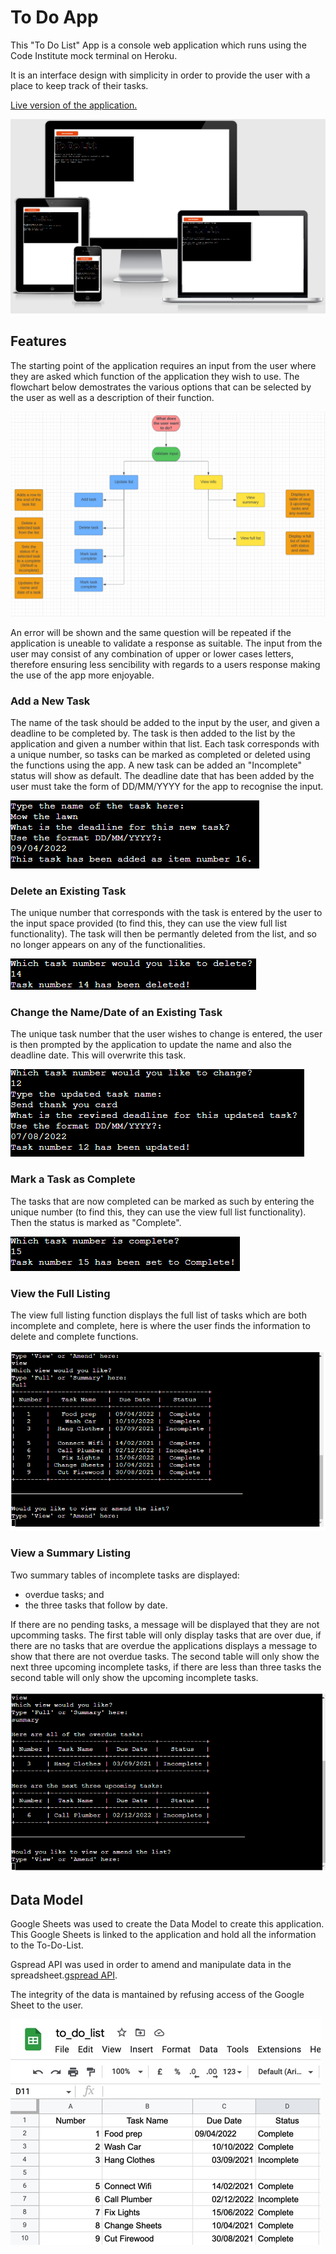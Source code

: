 # To Do App

This "To Do List" App is a console web application which runs using the Code Institute mock terminal on Heroku.

It is an interface design with simplicity in order to provide the user with a place to keep track of their tasks.

[Live version of the application.](https://to-do-list-shaz.herokuapp.com/)

![Images to demostrate the responsiveness of the web application](/assets/images/responsive.png)


## Features

The starting point of the application requires an input from the user where they are asked which function of the application they wish to use. The flowchart below demostrates the various options that can be selected by the user as well as a description of their function. 

![Flowchart of options for the to-do-list application](/assets/images/flowplanner.png)

An error will be shown and the same question will be repeated if the application is uneable to validate a response as suitable. The input from the user may consist of any combination of upper or lower cases letters, therefore ensuring less sencibility with regards to a users response making the use of the app more enjoyable.

### Add a New Task

The name of the task should be added to the input by the user, and given a deadline to be completed by. The task is then added to the list by the application and given a number within that list. Each task corresponds with a unique number, so tasks can be marked as completed or deleted using the functions using the app. A new task can be added an "Incomplete" status will show as default.
The deadline date that has been added by the user must take the form of DD/MM/YYYY for the app to recognise the input.

![Image of the console when adding a task](/assets/images/addtask.png)

### Delete an Existing Task

The unique number that corresponds with the task is entered by the user to the input space provided (to find this, they can use the view full list functionality). The task will then be permantly deleted from the list, and so no longer appears on any of the functionalities.

![Image of the console when deleting a task](/assets/images/deletetask.png)

### Change the Name/Date of an Existing Task

The unique task number that the user wishes to change is entered, the user is then prompted by the application to update the name and also the deadline date. This will overwrite this task.

![Image of the console when changing a task](/assets/images/changetask.png)

### Mark a Task as Complete

The tasks that are now completed can be marked as such by entering the unique number (to find this, they can use the view full list functionality). Then the status is marked as "Complete".

![Image of the console when completing a task](/assets/images/completetask.png)

### View the Full Listing

The view full listing function displays the full list of tasks which are both incomplete and complete, here is where the user finds the information to delete and complete functions.

![Image of the full to-do list output](/assets/images/fullview.png)

### View a Summary Listing

Two summary tables of incomplete tasks are displayed:
- overdue tasks; and
- the three tasks that follow by date.

If there are no pending tasks, a message will be displayed that they are not upcomming tasks.
The first table will only display tasks that are over due, if there are no tasks that are overdue the applications displays a message to show that there are not overdue tasks.
The second table will only show the next three upcoming incomplete tasks, if there are less than three tasks the second table will only show the upcoming incomplete tasks.

![Image of the summary to-do list output](/assets/images/summaryview.png)

## Data Model

Google Sheets was used to create the Data Model to create this application. This Google Sheets is linked to the application and hold all the information to the To-Do-List.

Gspread API was used in order to amend and manipulate data in the spreadsheet.[gspread API](https://docs.gspread.org/en/latest/#).

The integrity of the data is mantained by refusing access of the Google Sheet to the user.

![Image of the underlying Google Sheets document](/assets/images/googlesheet.jpg)
